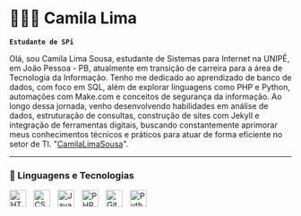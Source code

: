# 👩🏻‍💻 Camila Lima

**`Estudante de SPi `**

Olá, sou Camila Lima Sousa, estudante de Sistemas para Internet na UNIPÊ, em João Pessoa - PB, atualmente em transição de carreira para a área de Tecnologia da Informação. Tenho me dedicado ao aprendizado de banco de dados, com foco em SQL, além de explorar linguagens como PHP e Python, automações com Make.com e conceitos de segurança da informação. Ao longo dessa jornada, venho desenvolvendo habilidades em análise de dados, estruturação de consultas, construção de sites com Jekyll e integração de ferramentas digitais, buscando constantemente aprimorar meus conhecimentos técnicos e práticos para atuar de forma eficiente no setor de TI. "[CamilaLimaSousa](https://www.linkedin.com/in/camila-lima-sousa-/)".


---

### 🤖 Linguagens e Tecnologias

<img 
    align="left" 
    alt="HTML"
    title="HTML" 
    width="30px" 
    style="padding-right: 10px;" 
    src="https://cdn.jsdelivr.net/gh/devicons/devicon@latest/icons/html5/html5-original.svg" 
/>
<img 
    align="left" 
    alt="CSS" 
    title="CSS"
    width="30px" 
    style="padding-right: 10px;" 
    src="https://cdn.jsdelivr.net/gh/devicons/devicon@latest/icons/css3/css3-original.svg" 
/>
<img 
    align="left" 
    alt="JavaScript" 
    title="JavaScript"
    width="30px" 
    style="padding-right: 10px;" 
    src="https://cdn.jsdelivr.net/gh/devicons/devicon@latest/icons/javascript/javascript-original.svg" 
/>

<img 
    align="left" 
    alt="PHP" 
    title="PHP"
    width="30px" 
    style="padding-right: 10px;" 
    src="https://cdn.jsdelivr.net/gh/devicons/devicon@latest/icons/php/php-original.svg" 
/>

<img 
    align="left" 
    alt="Git" 
    title="Git"
    width="30px" 
    style="padding-right: 10px;" 
    src="https://cdn.jsdelivr.net/gh/devicons/devicon@latest/icons/git/git-original.svg" 
/>
<img 
    align="left" 
    alt="Python" 
    title="Python"
    width="30px" 
    style="padding-right: 10px;" 
    src="https://cdn.jsdelivr.net/gh/devicons/devicon@latest/icons/python/python-original.svg" 
/>

<br/>
<br/>


